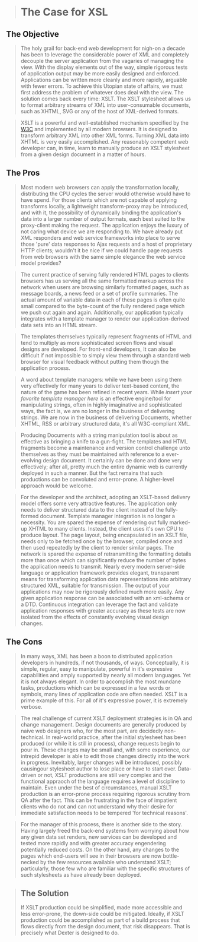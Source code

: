 > # The Case for XSL #


## The Objective ##
> The holy grail for back-end web development for nigh-on a decade has been to leverage the considerable power of XML
> and completely decouple the server application from the vagaries of managing the view. With the display elements out of the way, simple rigorous tests of application output may be more easily
> designed and enforced.  Applications can be written more cleanly and more rapidly, arguable with fewer errors. To achieve this Utopian state of affairs, we must first address the problem of  whatever does deal with the view. The solution comes back every  time: XSLT.  The  XSLT stylesheet allows us to format arbitrary streams of XML into user-consumable documents, such as XHTML, SVG or any of the host of XML-derived formats.

> XSLT is a powerful and well-established mechanism specified by the [W3C](http://www.w3c.org) and implemented by all modern browsers.  It is designed to transform arbitrary XML into other XML forms.  Turning XML data into XHTML is very easily accomplished. Any reasonably competent web developer can, in time, learn to manually produce an	XSLT stylesheet from a given design document in a matter of hours.

## The Pros ##

> Most modern web browsers can apply the transformation locally, distributing the CPU cycles the server would otherwise would have to have spend.  For those clients which are not capable of applying transforms locally, a lightweight transform-proxy may be introduced, and with it, the possibility of dynamically binding the application's data into a larger number of output formats, each best suited to the proxy-client making the request. The application enjoys the luxury of not caring what device we are responding to.  We have already put XML responders and web service frameworks into place to serve those 'pure' data responses to Ajax requests and a host  of proprietary HTTP clients; wouldn't it be nice if we could handle page requests from web browsers with the same simple elegance the web service model provides?

> The current practice of serving fully rendered HTML pages to clients browsers has us serving all the same formatted markup across the network when users are browsing similarly formatted pages, such as message boards, a news feed or a set of profile summaries.  The actual amount of variable data in each of these pages is often quite small compared to the byte-count of the fully  rendered page which we push out again and again. Additionally, our application typically integrates with a template manager to render our application-derived data sets into an HTML stream.

> The templates themselves typically represent fragments of HTML and tend to multiply as more sophisticated screen flows and visual designs are developed. For front-end developers, It can also be difficult if not impossible to simply view them through a standard web browser for visual feedback without putting them though the application process.

> A word about template managers: while we have been using them very effectively for many years to deliver text-based content, the nature of the game has been refined in recent years.  While _insert your favorite template manager here_ is an effective engine/tool for manipulating strings, often in highly imaginative and sophisticated ways, the fact is, we are no longer in the business of  delivering strings.  We are now in the business of delivering Documents, whether XHTML, RSS or arbitrary structured data, it's all W3C-compliant XML.

> Producing Documents with a string manipulation tool is about as effective as bringing a knife to a gun-fight. The templates and HTML fragments become a maintenance and version control challenge unto themselves as they must be maintained with reference to a ever-evolving design document. It certainly can be done and done very effectively; after all, pretty much the entire dynamic web is currently deployed in such a manner. But the  fact remains that such productions can be convoluted and error-prone. A higher-level approach would be welcome.

> For the developer and the architect, adopting an XSLT-based delivery model offers some very attractive features. The application only needs to deliver structured data to the client instead of the fully-formed document. Template manager integration is no longer a necessity.  You are spared the expense of rendering out fully marked-up XHTML to many clients.  Instead, the client uses it's own CPU to produce layout. The page layout, being encapsulated in an XSLT file, needs only to be fetched once by the browser, compiled once and then used repeatedly by the client to render similar pages.  The network is spared the expense of retransmitting the formatting details more than once which can significantly reduce the number of bytes the application needs to transmit. Nearly every modern server-side language or application framework provides elegant, transparent means for transforming application data representations into arbitrary structured XML, suitable for transmission.  The output of your applications may now be rigorously defined much more easily.  Any given application response can be associated with an xml-schema or a DTD.  Continuous integration can leverage the fact and validate application responses with greater accuracy as these tests are now isolated from the effects of constantly evolving visual design changes.

## The Cons ##
> In many ways, XML has  been a boon to distributed application developers in hundreds, if not thousands, of ways.  Conceptually, it is simple, regular, easy to manipulate, powerful in it's expressive capabilities and amply supported by nearly all modern languages. Yet it is not always elegant.  In order to accomplish the most mundane tasks, productions which can be expressed  in a few words or symbols, many lines of application code are often needed. XSLT is a prime example of this. For all of it's expressive power, it is extremely verbose.

> The real challenge of current XSLT deployment strategies is in QA and change management. Design documents are generally produced by naive web designers who, for the most part, are decidedly non-technical. In real-world practice, after the initial stylesheet has been produced (or while it is still in process), change requests begin to pour in. These changes may be small and, with some experience, our intrepid developer is able to edit those changes directly into the work in progress. Inevitably, larger changes will be introduced, possibly causingour stylesheet author to lose place or have to start over.  Data-driven or not, XSLT productions are still very complex and the functional appraoch of the language requires a level of discipline to maintain. Even under the best of circumstances, manual XSLT production is an error-prone process requiring rigorous scrutiny from QA after the fact. This can be frustrating in the face of impatient clients who do not and can not understand why their desire for immediate satisfaction needs to be tempered 'for technical reasons'.

> For the manager of this process, there is another side to the story. Having largely freed the back-end systems from worrying about how any given data  set renders, new services can be developed and tested more rapidly and with greater accuracy engendering potentially reduced costs.  On the other hand, any changes to the pages which end-users will see in their browsers are now bottle-necked by the few resources available who understand XSLT; particularly, those few who are familiar with the specific structures of such stylesheets as have already been deployed.

> ## The Solution ##
> If XSLT production could be simplified, made more accessible and less error-prone, the down-side could be mitigated.  Ideally, if XSLT production could be accomplished as part of a build process that flows directly from the design document, that risk disappears. That is precisely what Dexter  is designed to do.